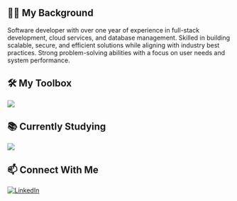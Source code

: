 <h2>👨‍💻 My Background</h2>
<p>Software developer with over one year of experience in full-stack development, cloud services, and database management. Skilled in building scalable, secure, and efficient solutions while aligning with industry best practices. Strong problem-solving abilities with a focus on user needs and system performance.</p>
<h2>🛠️ My Toolbox</h2>
<a href="https://skillicons.dev">
  <img src="https://skillicons.dev/icons?i=anaconda,c,cs,css,dotnet,electron,flask,github,html,java,js,linux,mysql,npm,py,react,sqlite,tailwind,ubuntu,unity,visualstudio,vscode,vue" />
</a>
<h2>📚 Currently Studying</h2>
<a href="https://skillicons.dev">
  <img src="https://skillicons.dev/icons?i=angular,aws,azure,docker,gcp,mongodb,nodejs,threejs" />
</a>
<h2>📫 Connect With Me</h2>
<a href="https://www.linkedin.com/in/benjamin-meyer-33618833a" target="_blank" rel="noopener noreferrer">
  <img src="https://skillicons.dev/icons?i=linkedin" alt="LinkedIn" />
</a>
